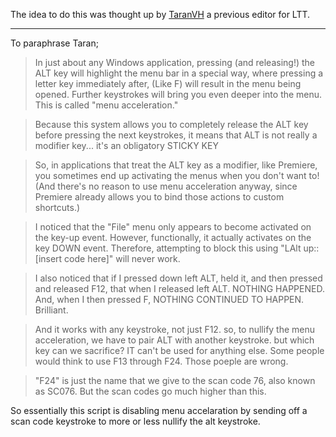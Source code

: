 The idea to do this was thought up by [TaranVH](https://github.com/TaranVH/2nd-keyboard) a previous editor for LTT.
***
To paraphrase Taran;

> In just about any Windows application, pressing (and releasing!) the ALT key will highlight the menu bar in a special way, where pressing a letter key immediately after, (Like F) will result in the menu being opened. Further keystrokes will bring you even deeper into the menu. This is called "menu acceleration."

> Because this system allows you to completely release the ALT key before pressing the next keystrokes, it means that ALT is not really a modifier key... it's an obligatory STICKY KEY

> So, in applications that treat the ALT key as a modifier, like Premiere, you sometimes end up activating the menus when you don't want to! (And there's no reason to use menu acceleration anyway, since Premiere already allows you to bind those actions to custom shortcuts.)

> I noticed that the "File" menu only appears to become activated on the key-up event. However, functionally, it actually activates on the key DOWN event. Therefore, attempting to block this using "LAlt up::[insert code here]" will never work.

> I also noticed that if I pressed down left ALT, held it, and then pressed and released F12, that when I released left ALT. NOTHING HAPPENED. And, when I then pressed F, NOTHING CONTINUED TO HAPPEN. Brilliant.

> And it works with any keystroke, not just F12. so, to nullify the menu acceleration, we have to pair ALT with another keystroke. but which key can we sacrifice? IT can't be used for anything else. Some people would think to use F13 through F24. Those poeple are wrong.

> "F24" is just the name that we give to the scan code 76, also known as SC076. But the scan codes go much higher than this.

So essentially this script is disabling menu accelaration by sending off a scan code keystroke to more or less nullify the alt keystroke.